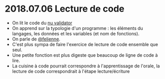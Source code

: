 # 2018.07.06 Lecture de code

* On lit le code du [nu validator](https://raw.githubusercontent.com/validator/validator/master/src/nu/validator/checker/LanguageDetectingChecker.java)
* On apprend sur la typologie d'un programme : les éléments du langages, les données et les variables (et nom de fonctions).
* On parle de [@felienne](http://www.felienne.com/).
* C'est plus sympa de faire l'exercice de lecture de code ensemble que seul.
* Une petite fonction est plus digeste que beaucoup de ligne de code à lire.
* La cuisine à code pourrait correspondre à l'apprentissage de l'orale, la lecture de code correspondrait à l'étape lecture/écriture
